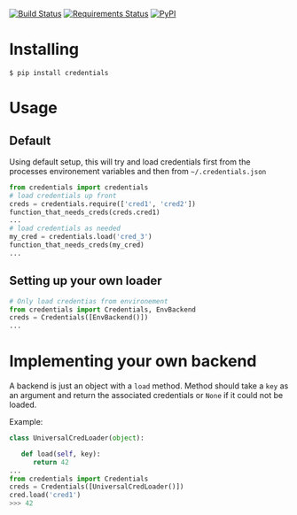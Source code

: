 [![Build Status](https://travis-ci.org/OniOni/credentials.svg?branch=master)](https://travis-ci.org/OniOni/credentials)
[![Requirements Status](https://requires.io/github/OniOni/credentials/requirements.svg?branch=master)](https://requires.io/github/OniOni/credentials/requirements/?branch=master)
[![PyPI](https://img.shields.io/pypi/v/credentials.svg)](https://pypi.python.org/pypi/credentials)

# Installing
```shell
$ pip install credentials
```

# Usage

## Default
Using default setup, this will try and load credentials first from the processes environement variables and then from `~/.credentials.json`
```python
from credentials import credentials
# load credentials up front
creds = credentials.require(['cred1', 'cred2'])
function_that_needs_creds(creds.cred1)
...
# load credentials as needed
my_cred = credentials.load('cred_3')
function_that_needs_creds(my_cred)
...
```

## Setting up your own loader
```python
# Only load credentias from environement
from credentials import Credentials, EnvBackend
creds = Credentials([EnvBackend()])
...
```

# Implementing your own backend
A backend is just an object with a `load` method. Method should take a `key` as an argument and return the associated credentials or `None` if it could not be loaded.

Example:
```python
class UniversalCredLoader(object):

   def load(self, key):
      return 42
...
from credentials import Credentials
creds = Credentials([UniversalCredLoader()])
cred.load('cred1')
>>> 42
```
